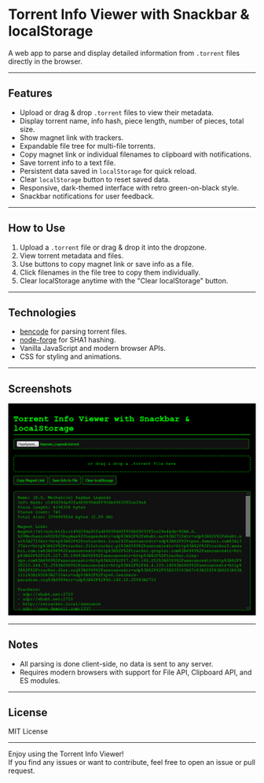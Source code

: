 # Torrent Info Viewer with Snackbar & localStorage

A web app to parse and display detailed information from `.torrent` files directly in the browser.

---

## Features

- Upload or drag & drop `.torrent` files to view their metadata.
- Display torrent name, info hash, piece length, number of pieces, total size.
- Show magnet link with trackers.
- Expandable file tree for multi-file torrents.
- Copy magnet link or individual filenames to clipboard with notifications.
- Save torrent info to a text file.
- Persistent data saved in `localStorage` for quick reload.
- Clear `localStorage` button to reset saved data.
- Responsive, dark-themed interface with retro green-on-black style.
- Snackbar notifications for user feedback.

---

## How to Use

1. Upload a `.torrent` file or drag & drop it into the dropzone.
2. View torrent metadata and files.
3. Use buttons to copy magnet link or save info as a file.
4. Click filenames in the file tree to copy them individually.
5. Clear localStorage anytime with the "Clear localStorage" button.

---

## Technologies

- [bencode](https://www.npmjs.com/package/bencode) for parsing torrent files.
- [node-forge](https://github.com/digitalbazaar/forge) for SHA1 hashing.
- Vanilla JavaScript and modern browser APIs.
- CSS for styling and animations.

---

## Screenshots

![App Screenshot](screenshot/screen.jpg)

---

## Notes

- All parsing is done client-side, no data is sent to any server.
- Requires modern browsers with support for File API, Clipboard API, and ES modules.

---

## License

MIT License

---

Enjoy using the Torrent Info Viewer!  
If you find any issues or want to contribute, feel free to open an issue or pull request.
